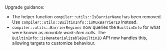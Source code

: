 Upgrade guidance:

* The helper function `compiler::utils::IsBarrierName` has been removed. Use
  `compiler::utils::BuiltinInfo::isMuxBarrierID` instead.
* `compiler::utils::BarrierRegions` now queries the `BuiltinInfo` for what were
  known as _movable work-item calls_. The
  `BuiltinInfo::isRematerializableBuiltinID` API now handles this, allowing
  targets to customize behaviour.
